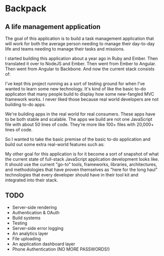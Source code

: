 # Backpack

## A life management application

The goal of this application is to build a task management application that will work for both the average person needing to manage their day-to-day life and teams needing to manage their tasks and missions.

I started building this application about a year ago in Ruby and Ember. Then translated it over to NodeJS and Ember. Then went from Ember to Angular. Then went from Angular to Backbone. And now the current stack consists of:

I've kept this project running as a sort of testing ground for when I've wanted to learn some new technology. It's kind of like the basic to-do applicaton that many people build to display how some new-fangled MVC framework works. I never liked those because real world developers are not building to-do apps.

We're building apps in the real world for real consumers. These apps have to be both stable and scalable. The apps we build are not one JavaScript file with about 50 lines of code. They're more like 100+ files with 20,000+ lines of  code.

So I wanted to take the basic premise of the basic to-do application and build out some extra real-world features such as:

My other goal for this application is for it become a sort of snapshot of what the current state of full-stack JavaScript application development looks like. It should use the current "go-to" tools, frameworks, libraries, architectures, and methodologies that have proven themselves as "here for the long haul" technologies that every developer should have in their tool kit and integrated into their stack.

## TODO
* Server-side rendering
* Authentication & OAuth
* Build systems
* Testing
* Server-side error logging
* An analytics layer
* File uploading
* An application dashboard layer
* Phone Authentication (NO MORE PASSWORDS!)
